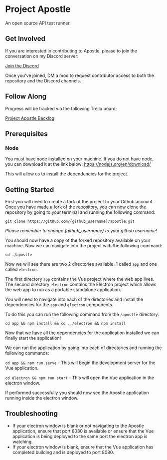 # Project Apostle
An open source API test runner.

## Get Involved
If you are interested in contributing to Apostle, please to join the conversation on my Discord server:

[Join the Discord](https://discordapp.com/invite/AptKHUS)

Once you've joined, DM a mod to request contributor access to both the repository and the Discord channels.

## Follow Along
Progress will be tracked via the following Trello board;

[Project Apostle Backlog](https://trello.com/c/V7ITr2eA/1-about-project-apostle-getting-involved)

## Prerequisites

### Node
You must have node installed on your machine. If you do not have node, you can download it at the link below:
https://nodejs.org/en/download/

This will allow us to install the dependencies for the project.

## Getting Started

First you will need to create a fork of the project to your Github account. Once you have made a fork of the repository, you can now clone the repository by going to your terminal and running the following command:

`git clone https://github.com/{github_username}/apostle.git`

*Please remember to change {github_username} to your github username!*

You should now have a copy of the forked repository available on your machine. Now we can navigate into the project with the following command:

`cd ./apostle`

Now we will see there are two 2 directories available. 1 called `app` and one called `electron`. 

The first directory `app` contains the Vue project where the web app lives.
The second directory `electron` contains the Electron project which allows the web app to run as a portable standalone application. 

You will need to navigate into each of the directories and install the dependencies for the `app` and `electron` components.

To do this you can run the following command from the `/apostle` directory:

`cd app && npm install && cd ../electron && npm install`

Now that we have all the dependencies for the application installed we can finally start the application!

We can run the application by going into each of directories and running the following commands:

`cd app && npm run serve` - This will begin the development server for the Vue application.

`cd electron && npm run start` - This will open the Vue application in the electron window.

If performed successfully you should now see the Apostle application running inside the electron window.

## Troubleshooting

 - If your electron window is blank or not navigating to the Apostle application, ensure that port 8080 is available or ensure that the Vue application is being deployed to the same port the electron app is watching.
 - If your electron window is blank, ensure that the Vue application has completed building and is deployed to port 8080.
 